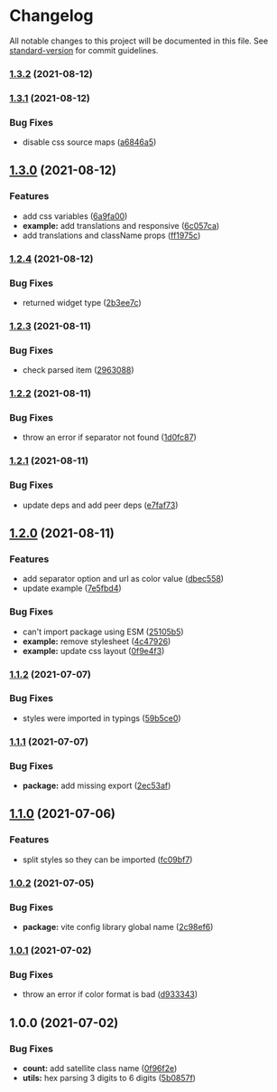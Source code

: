 # Changelog

All notable changes to this project will be documented in this file. See [standard-version](https://github.com/conventional-changelog/standard-version) for commit guidelines.

### [1.3.2](https://github.com/algolia/react-instantsearch-widget-color-refinement-list/compare/v1.3.1...v1.3.2) (2021-08-12)

### [1.3.1](https://github.com/algolia/react-instantsearch-widget-color-refinement-list/compare/v1.3.0...v1.3.1) (2021-08-12)


### Bug Fixes

* disable css source maps ([a6846a5](https://github.com/algolia/react-instantsearch-widget-color-refinement-list/commit/a6846a5b5ddc8ece927a9f48a48df9dc4faa82b3))

## [1.3.0](https://github.com/algolia/react-instantsearch-widget-color-refinement-list/compare/v1.2.4...v1.3.0) (2021-08-12)


### Features

* add css variables ([6a9fa00](https://github.com/algolia/react-instantsearch-widget-color-refinement-list/commit/6a9fa00c5dbcb85227b8199729726078e2b675f9))
* **example:** add translations and responsive ([6c057ca](https://github.com/algolia/react-instantsearch-widget-color-refinement-list/commit/6c057ca4f7851145935ca7c705b1ac622005c431))
* add translations and className props ([ff1975c](https://github.com/algolia/react-instantsearch-widget-color-refinement-list/commit/ff1975cd6ac0331eb59847c519b879d46ca49344))

### [1.2.4](https://github.com/algolia/react-instantsearch-widget-color-refinement-list/compare/v1.2.3...v1.2.4) (2021-08-12)


### Bug Fixes

* returned widget type ([2b3ee7c](https://github.com/algolia/react-instantsearch-widget-color-refinement-list/commit/2b3ee7c1e04c78e2674b91afd8ffd530ceb87ce0))

### [1.2.3](https://github.com/algolia/react-instantsearch-widget-color-refinement-list/compare/v1.2.2...v1.2.3) (2021-08-11)


### Bug Fixes

* check parsed item ([2963088](https://github.com/algolia/react-instantsearch-widget-color-refinement-list/commit/2963088a119b04684f3064cad7e2fffff0effa6f))

### [1.2.2](https://github.com/algolia/react-instantsearch-widget-color-refinement-list/compare/v1.2.1...v1.2.2) (2021-08-11)


### Bug Fixes

* throw an error if separator not found ([1d0fc87](https://github.com/algolia/react-instantsearch-widget-color-refinement-list/commit/1d0fc87cb8f432136708d83cee9b33cd703caca2))

### [1.2.1](https://github.com/algolia/react-instantsearch-widget-color-refinement-list/compare/v1.2.0...v1.2.1) (2021-08-11)


### Bug Fixes

* update deps and add peer deps ([e7faf73](https://github.com/algolia/react-instantsearch-widget-color-refinement-list/commit/e7faf7359a7b0634d2fc047efca2bb5a9a4712c4))

## [1.2.0](https://github.com/algolia/react-instantsearch-widget-color-refinement-list/compare/v1.1.2...v1.2.0) (2021-08-11)


### Features

* add separator option and url as color value ([dbec558](https://github.com/algolia/react-instantsearch-widget-color-refinement-list/commit/dbec558731ea9b14fb7c7a0445b3e15cbbfca554))
* update example ([7e5fbd4](https://github.com/algolia/react-instantsearch-widget-color-refinement-list/commit/7e5fbd4fb90ad947e7ebdf291348537c60b48e50))


### Bug Fixes

* can't import package using ESM ([25105b5](https://github.com/algolia/react-instantsearch-widget-color-refinement-list/commit/25105b597585d30263bd2b08506415f3b86ab0ef))
* **example:** remove stylesheet ([4c47926](https://github.com/algolia/react-instantsearch-widget-color-refinement-list/commit/4c479264b118e120dd5410ad1e83f36c3686da0f))
* **example:** update css layout ([0f9e4f3](https://github.com/algolia/react-instantsearch-widget-color-refinement-list/commit/0f9e4f3c51f82c449698428cc4dd19bf15065d9e))

### [1.1.2](https://github.com/algolia/react-instantsearch-widget-color-refinement-list/compare/v1.1.1...v1.1.2) (2021-07-07)


### Bug Fixes

* styles were imported in typings ([59b5ce0](https://github.com/algolia/react-instantsearch-widget-color-refinement-list/commit/59b5ce067141fb518ed34d0bc13d7ca48bf1031f))

### [1.1.1](https://github.com/algolia/react-instantsearch-widget-color-refinement-list/compare/v1.1.0...v1.1.1) (2021-07-07)


### Bug Fixes

* **package:** add missing export ([2ec53af](https://github.com/algolia/react-instantsearch-widget-color-refinement-list/commit/2ec53af4ba875a2b74dea9ac62273765eac8429d))

## [1.1.0](https://github.com/algolia/react-instantsearch-widget-color-refinement-list/compare/v1.0.2...v1.1.0) (2021-07-06)


### Features

* split styles so they can be imported ([fc09bf7](https://github.com/algolia/react-instantsearch-widget-color-refinement-list/commit/fc09bf7440fc5ee57408dcfef93b7f7e9e3adc3c))

### [1.0.2](https://github.com/algolia/react-instantsearch-widget-color-refinement-list/compare/v1.0.1...v1.0.2) (2021-07-05)


### Bug Fixes

* **package:** vite config library global name ([2c98ef6](https://github.com/algolia/react-instantsearch-widget-color-refinement-list/commit/2c98ef68257e4bfb39d079512754bdd16027005f))

### [1.0.1](https://github.com/algolia/react-instantsearch-widget-color-refinement-list/compare/v1.0.0...v1.0.1) (2021-07-02)


### Bug Fixes

* throw an error if color format is bad ([d933343](https://github.com/algolia/react-instantsearch-widget-color-refinement-list/commit/d9333436f45c3063f479d18ec94e09a12b0b6a7d))

## 1.0.0 (2021-07-02)


### Bug Fixes

* **count:** add satellite class name ([0f96f2e](https://github.com/algolia/react-instantsearch-widget-color-refinement-list/commit/0f96f2ed3e07a85ac168d4251ff5f4d1151d76f6))
* **utils:** hex parsing 3 digits to 6 digits ([5b0857f](https://github.com/algolia/react-instantsearch-widget-color-refinement-list/commit/5b0857fef1488f5a947d2645e86b40c6a0313945))
